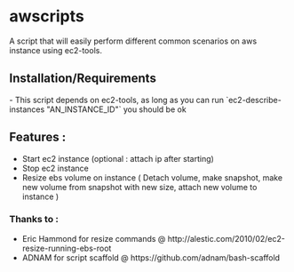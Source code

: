 awscripts
=========

A script that will easily perform different common scenarios on aws instance using ec2-tools.<br>

<h2>Installation/Requirements</h2>
- This script depends on ec2-tools, as long as you can run `ec2-describe-instances "AN_INSTANCE_ID"` you should be ok 


<h2>Features :</h2>
<ul>
<li> Start ec2 instance (optional : attach ip after starting) </li>
<li> Stop ec2 instance </li>
<li> Resize ebs volume on instance ( Detach volume, make snapshot, make new volume from snapshot with new size, attach new volume to instance )</li>
</ul>



<h3>Thanks to :</h3>
<ul>
<li>Eric Hammond for resize commands @  http://alestic.com/2010/02/ec2-resize-running-ebs-root </li>
<li>ADNAM  for script scaffold @ https://github.com/adnam/bash-scaffold</li>
</ul>
